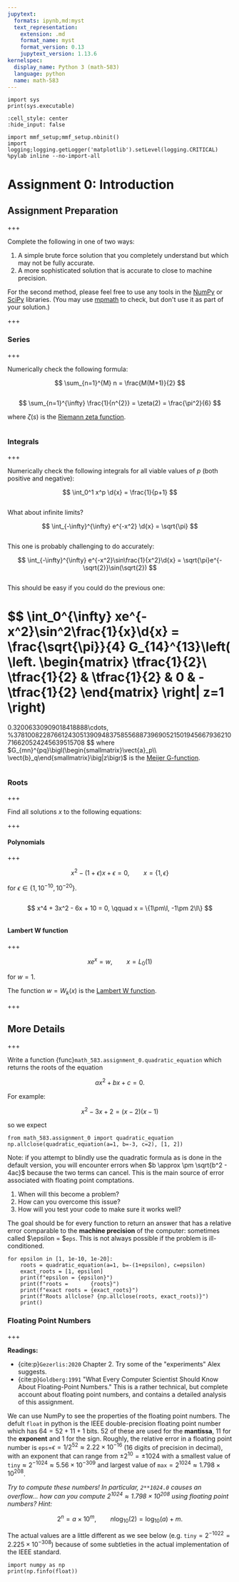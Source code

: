 ```yaml
---
jupytext:
  formats: ipynb,md:myst
  text_representation:
    extension: .md
    format_name: myst
    format_version: 0.13
    jupytext_version: 1.13.6
kernelspec:
  display_name: Python 3 (math-583)
  language: python
  name: math-583
---
```


```{code-cell} ipython3
import sys
print(sys.executable)
```

```{code-cell} ipython3
:cell_style: center
:hide_input: false

import mmf_setup;mmf_setup.nbinit()
import logging;logging.getLogger('matplotlib').setLevel(logging.CRITICAL)
%pylab inline --no-import-all
```

# Assignment 0: Introduction
## Assignment Preparation

+++

Complete the following in one of two ways:

1. A simple brute force solution that you completely understand but which may not be fully accurate.
2. A more sophisticated solution that is accurate to close to machine precision.

For the second method, please feel free to use any tools in the [NumPy](https://numpy.org/doc/stable/) or [SciPy](https://docs.scipy.org/doc/scipy/reference/) libraries.  (You may use [mpmath](https://mpmath.org) to check, but don't use it as part of your solution.)

+++

### Series

+++

Numerically check the following formula:

$$
  \sum_{n=1}^{M} n = \frac{M(M+1)}{2}
$$

```{code-cell} ipython3

```

$$
  \sum_{n=1}^{\infty} \frac{1}{n^{2}} = \zeta(2) = \frac{\pi^2}{6}
$$

where $\zeta(s)$ is the [Riemann zeta function](https://en.wikipedia.org/wiki/Riemann_zeta_function).

```{code-cell} ipython3

```

### Integrals

+++

Numerically check the following integrals for all viable values of $p$ (both positive and negative):

$$
  \int_0^1 x^p \d{x} = \frac{1}{p+1}
$$

```{code-cell} ipython3

```

What about infinite limits?

$$
  \int_{-\infty}^{\infty} e^{-x^2} \d{x} = \sqrt{\pi}
$$

```{code-cell} ipython3

```

This one is probably challenging to do accurately:

$$
  \int_{-\infty}^{\infty} e^{-x^2}\sin\frac{1}{x^2}\d{x} = \sqrt{\pi}e^{-\sqrt{2}}\sin(\sqrt{2})
$$

```{code-cell} ipython3

```

This should be easy if you could do the previous one:

$$
  \int_0^{\infty} xe^{-x^2}\sin^2\frac{1}{x}\d{x} = \frac{\sqrt{\pi}}{4} G_{14}^{13}\left(
    \left.
    \begin{matrix}
      \tfrac{1}{2}\\
      \tfrac{1}{2} & \tfrac{1}{2} & 0 & -\tfrac{1}{2}
    \end{matrix}
    \right| z=1
  \right)
  =
  0.32006330909018418888\cdots, %37810082287661243051390948375855688739690521501945667936210716620524245639515708
$$
where $G_{mn}^{pq}\bigl(\begin{smallmatrix}\vect{a}_p\\ \vect{b}_q\end{smallmatrix}\big|z\bigr)$ is the [Meijer G-function](https://en.wikipedia.org/wiki/Meijer_G-function).

```{code-cell} ipython3

```

### Roots

+++

Find all solutions $x$ to the following equations:

+++

#### Polynomials

+++

$$
  x^2 - (1+\epsilon)x + \epsilon = 0, \qquad
  x = \{1, \epsilon\}
$$

for $\epsilon \in \{1, 10^{-10}, 10^{-20}\}$.

```{code-cell} ipython3

```

$$
  x^4 + 3x^2 - 6x + 10 = 0, \qquad
  x = \{1\pm\I, -1\pm 2\I\}
$$

```{code-cell} ipython3

```

#### Lambert W function

+++

$$
  xe^x = w, \qquad
  x = L_0(1)
$$

for $w = 1$.


The function $w = W_k(x)$ is the [Lambert W function](https://en.wikipedia.org/wiki/Lambert_W_function).

+++

## More Details

+++

Write a function {func}`math_583.assignment_0.quadratic_equation` which returns the roots of the equation

$$
  ax^2 + bx + c = 0.
$$

For example:

$$
  x^2 - 3x + 2 = (x-2)(x-1)
$$

so we expect

```{code-cell} ipython3
from math_583.assignment_0 import quadratic_equation
np.allclose(quadratic_equation(a=1, b=-3, c=2), [1, 2])
```

Note: if you attempt to blindly use the quadratic formula as is done in the default version, you will encounter errors when $b \approx \pm \sqrt{b^2 - 4ac}$ because the two terms can cancel.  This is the main source of error associated with floating point comptations.

1. When will this become a problem?
2. How can you overcome this issue?
3. How will you test your code to make sure it works well?

The goal should be for every function to return an answer that has a relative error comparable to the **machine precision** of the computer: sometimes called $\epsilon = $`eps`.  This is not always possible if the problem is ill-conditioned.

```{code-cell} ipython3
for epsilon in [1, 1e-10, 1e-20]:
    roots = quadratic_equation(a=1, b=-(1+epsilon), c=epsilon)
    exact_roots = [1, epsilon]
    print(f"epsilon = {epsilon}")
    print(f"roots =       {roots}")
    print(f"exact roots = {exact_roots}")
    print(f"Roots allclose? {np.allclose(roots, exact_roots)}")
    print()
```

### Floating Point Numbers

+++

**Readings:**
* {cite:p}`Gezerlis:2020` Chapter 2.  Try some of the "experiments" Alex suggests.
* {cite:p}`Goldberg:1991` "What Every Computer Scientist Should Know About Floating-Point Numbers."  This is a rather technical, but complete account about floating point numbers, and contains a detailed analysis of this assignment.

We can use NumPy to see the properties of the floating point numbers.  The defult `float` in python is the IEEE double-precision floating point number which has $64 = 52 + 11 + 1$ bits. 52 of these are used for the **mantissa**, 11 for the **exponent** and 1 for the sign.  Roughly, the relative error in a floating point number is `eps`=$\epsilon = 1/2^{52}\approx 2.22\times 10^{-16}$ (16 digits of precision in decimal), with an exponent that can range from $\pm 2^{10} = \pm 1024$ with a smallest value of `tiny`$\approx 2^{-1024} \approx 5.56\times 10^{-309}$ and largest value of `max`$=2^{1024}\approx 1.798\times 10^{208}$.

*Try to compute these numbers!  In particular, `2**1024.0` causes an overflow... how can you compute $2^{1024}\approx 1.798\times 10^{208}$ using floating point numbers?  Hint:*

$$
  2^n = a\times 10^m, \qquad
  n\log_{10}(2) = \log_{10}(a) + m.
$$

The actual values are a little different as we see below (e.g. `tiny`$=2^{-1022}=2.225\times 10^{-308}$) because of some subtleties in the actual implementation of the IEEE standard.

```{code-cell} ipython3
import numpy as np
print(np.finfo(float))
```

```{code-cell} ipython3

```
